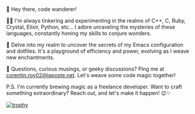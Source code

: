 👋 Hey there, code wanderer!

👨‍💻 I'm always tinkering and experimenting in the realms of C++, C, Ruby, Crystal, Elixir, Python, etc... I adore unraveling the mysteries of these languages, constantly honing my skills to conjure wonders.

🧠 Delve into my realm to uncover the secrets of my Emacs configuration and dotfiles. It's a playground of efficiency and power, evolving as I weave new enchantments.

📧 Questions, curious musings, or geeky discussions? Ping me at <a href="mailto:corentin.roy02@laposte.net?subject=Coding+Wonders&&body=Let's+talk+code+magic!" target="_blank">corentin.roy02@laposte.net</a>. Let's weave some code magic together!

P.S. I'm currently brewing magic as a freelance developer. Want to craft something extraordinary? Reach out, and let's make it happen! 😉✨

[![trophy](https://github-profile-trophy.vercel.app/?username=roy-corentin&rank=S,AAA,SECRET)](https://github.com/ryo-ma/github-profile-trophy)

<!---
roy-corentin/roy-corentin is a ✨ special ✨ repository because its `README.md` (this file) appears on your GitHub profile.
You can click the Preview link to take a look at your changes.
--->
